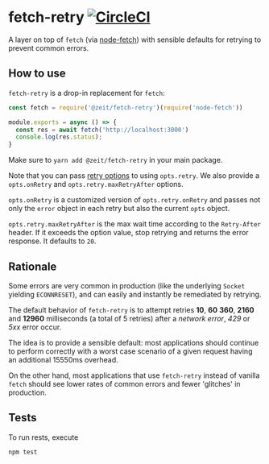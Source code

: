 # fetch-retry [![CircleCI](https://circleci.com/gh/zeit/fetch-retry.svg?style=svg)](https://circleci.com/gh/zeit/fetch-retry)

A layer on top of `fetch` (via [node-fetch](https://www.npmjs.com/package/node-fetch))
with sensible defaults for retrying to prevent common errors.

## How to use

`fetch-retry` is a drop-in replacement for `fetch`:

```js
const fetch = require('@zeit/fetch-retry')(require('node-fetch'))

module.exports = async () => {
  const res = await fetch('http://localhost:3000')
  console.log(res.status);
}
```

Make sure to `yarn add @zeit/fetch-retry` in your main package.

Note that you can pass [retry options](https://github.com/zeit/async-retry) to using `opts.retry`.
We also provide a `opts.onRetry` and `opts.retry.maxRetryAfter` options.

`opts.onRetry` is a customized version of `opts.retry.onRetry` and passes
not only the `error` object in each retry but also the current `opts` object.

`opts.retry.maxRetryAfter` is the max wait time according to the `Retry-After` header.
If it exceeds the option value, stop retrying and returns the error response. It defaults to `20`.

## Rationale

Some errors are very common in production (like the underlying `Socket`
yielding `ECONNRESET`), and can easily and instantly be remediated
by retrying.

The default behavior of `fetch-retry` is to attempt retries **10**, **60**
**360**, **2160** and **12960** milliseconds (a total of 5 retries) after
a *network error*, *429* or *5xx* error occur.

The idea is to provide a sensible default: most applications should
continue to perform correctly with a worst case scenario of a given
request having an additional 15550ms overhead.

On the other hand, most applications that use `fetch-retry` instead of
vanilla `fetch` should see lower rates of common errors and fewer 'glitches'
in production.

## Tests

To run rests, execute

```console
npm test
```
